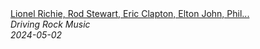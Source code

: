 <!--2024-05-02 06:44:12-->
<div class="yb">
  <a class="nodecor" href="/posts.html?rok/lionel_richie_rod_stewart_eric_clapton_elton_john_phil_collins_soft_rock_ballads_70s_80s_90s">
    <img class="preview" data-videoid="P0eDpVcrpxs" src="https://i1.ytimg.com/vi/P0eDpVcrpxs/hqdefault.jpg" align="middle" alt="">
  </a>
  <div class="inlbl text">
    <a class="nodecor" href="/posts.html?rok/lionel_richie_rod_stewart_eric_clapton_elton_john_phil_collins_soft_rock_ballads_70s_80s_90s">Lionel Richie, Rod Stewart, Eric Clapton, Elton John, Phil...</a><br>
    <i class="smaller2">Driving Rock Music</i><br>
    <i class="smaller3">2024-05-02</i>
  </div>
</div>
